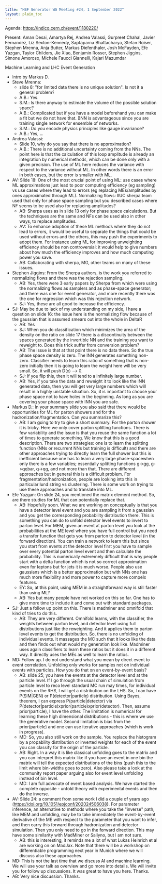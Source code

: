 ```yaml
---
title: "HSF Generator WG Meeting #24, 1 September 2022"
layout: plain_toc
---
```


Agenda: <https://indico.cern.ch/event/1180220/>

Present: Aman Desai, Amartya Rej, Andrea Valassi, Gurpreet Chahal, Javier Fernandez, Liz Sexton-Kennedy, Saptaparna Bhattacharya, Stefan Roiser, Stephen Mrenna, Anja Butter, Markus Diefenthaler, Josh McFayden, Efe Yazgan, Taylor Childers, Jie Xiao, Benjamin Rosser, Stephen Jiggins, Simone Amoroso, Michele Faucci Giannelli, Kajari Mazumdar

Machine Learning and LHC Event Generation 

* Intro by Markus D.
* Steve Mrenna: 
    * slide 8: "for limited data there is no unique solution". Is not it a general problem?
    * A.B.: Yes. 
    * S.M.: Is there anyway to estimate the volume of the possible solution space?
    * A.B.: Complicated but if you have a model beforehand you can make a fit but we do not have that. BNN is advantageous since you are training single network for ensemble of networks. 
    * S.M.: Do you encode physics principles like gauge invariance?
    * A.B.: Yes, ...
* Andrea Valassi:
    * Slide 10, why do you say that there is no approximation?
    * A.B.: There is no additional uncertainty coming from the NNs. The point here is that the calculation of this loop amplitude is already an integration by numerical methods, which can be done only with a given precision. The use of ML here reduces the variance with respect to the variance without ML. In other words there is an error in both cases, but the error is smaller with ML. 
* AV: Slide 18: One of the most crucial point of using ML: use cases where ML approximations just lead to poor computing efficiency (eg sampling) vs use cases where they lead to errors (eg replacing MEs/amplitudes by ones approximated through ML). Normalizing flows: IIUC sherpa team used that only for phase space sampling but you described cases where NF seems to be used also for replacing amplitudes? 
    * AB: Sherpa uses as in slide 13 only for phase space calculations. But the techniques are the same and NFs can be used also in other ways, to replace amplitudes.
    * AV: To enhance adoption of these ML methods where they do not lead to errors,  it would be useful to separate the things that could be used without errors and the others, this may push the experiments to adopt them. For instance using ML for improving unweighting efficiency should be non controversial: it would help to give numbers about how much the efficiency improves and how much computing power you save. 
    * AB: Collaborating with sherpa, MG, other teams on many of these issues. 
* Stephen Jiggins: From the Sherpa authors, is the work you referred to normalizing flows and there was the rejection sampling.
    * AB: Yes, there were 3 early papers by Sherpa from which were using the normalizing flows as samplers and as phase-space generator; and there was one for  event generator, and more recently there was the one for regression which was this rejection network.
    * SJ: Yes, these are all good to increase the efficiency. 
* SJ: May be due to lack of my understanding on my side, I have a question on slide 16: the issue here is the normalizing flow because of the gaussian that is assumed smears out into the whole in DeltaR  
    * AB: Yes
    * SJ: When you do classification which minimizes the area of the density on the ratio on slide 17 there is a discontinuity between the spaces generated by the invertible NN and the training you want to reweight to. Does this trick suffer from conversion problem?
    * AB: The issue is that at that point there is no data there. So the true phase space density is zero. The INN generates something non-zero. Classifier needs to learn this ratio of something that is non-zero initially then it is going to learn the weight here will be very small. So, it will push D(x) --> 0. 
    * SJ: If you flip this, then it will tend to a infinitely large number. 
    * AB: Yes, if you take the data and reweight it to look like the INN generated data, then you will get very large numbers which will result in a highly unstable situation. So, it is important to choose your phase space not to have holes in the beginning. As long as you are covering your phase space with INN you are safe. 
* Markus D.: In your summary slide you also said that there would be opportunities for ML for parton showers and for the hadronization/fragmentation. Can you summarize this? 
    * AB: I am going to try to give a short summary. For the parton shower it is tricky. Here we only cover parton splitting functions. There is few variability and the issue is that you reuse the same function a lot of times to generate something. We know that this is a good description. There are two strategies: one is to learn the splitting function (NNs or recurrent NNs but training is difficult) and there are other approaches trying to directly learn the full shower but this is inefficient because one has to learn a very large phase-spacewhen only there is a few variables; essentially splitting functions g->gg, g->qqbar, q->qg, and not more than that. There are different approaches but in general this is a difficult problem. For fragmentation/hadronization, people are looking into this in particular lund string vs clustering. There is some work on trying to use these approaches and to translate into ML. 
* Efe Yazgan: On slide 24, you mentioned the matrix element method. So, are there studies for ML that can potentially replace that. 
    * AB: Hopefully soon. What we are working on conceptually is that you have a detector level event and you are sampling it from a gaussian and you get the corresponding probability distribution there. This is something you can do to unfold detector level events to invert to parton level. For MEM, given an event at parton level you look at the probabilities at the ME level where you have full control but you need a transfer function that gets you from parton to detector level (in the forward direction). You can train a network to learn this but since you start from events at the detector level  first you have to sample over every potential parton level event and then calculate the probability. This is numerically exteremely difficult that is why people start with a delta function which is not so correct approximation even for leptons but for jets it is much worse. People also use gaussians which is a better approximation but with NNs one has much more flexibility and more power to capture more compelx features. 
    * EY: So, at this point, using MEM in a straightforward way is still faster than using ML?
    * AB: Yes but many people have not worked on this so far. One has to give more time to include it and come out with standard packages.   
* SJ: Just a follow up point on this. There is madminer and omnifold that kind of tries to do this. 
    * AB: They are very different. Omnifold learns, with the classifier, the weights  between parton level, and detector level using full distributions just like the reweighting. And it applies them to parton level events to get the distribution. So, there is no unfolding of individual events. It massages the MC such that it looks like the data and then finds out what would my generation look like. Madminer uses again classifiers to learn these ratios but it does it in a different way. It directly uses the MEs as well to learn the ratios. 
* MD: Follow up. I do not understand what you mean by direct event to event correlation. Unfolding only works for samples not on individual events with particles. How you do that on an event-by-event basis? 
    * AB: slide 25; you have the events at the detector level and at the particle level. If I go through the usual chain of simulation from particle level to reco level standard MC run may times, for individual events on the RHS, I will get a distribution on the LHS. So, I can have P(SIM|GEN) or P(detector|particle) distribution. Using Bayes, theorem, I can express P(particle|detector) via P(detector|particle)xprior(particle)xprior(detector). Then, assume prior(particle), I have the other. The limitation is numerical for learning these high dimensional distributions - this is where we use the generative model. Second limitation is bias from the prior(particle) and one can use iterative approaches (which is work in progress).  
    * MD: So, you also still work on the sample. You replace the histogram by a propability distribution or inverted weights  for each of the event you can classify for the origin of the particle.
    * AB: Right. In a way it is like classical unfolding goes to the matrix and you can interpret this matrix like if you have an event in one bin the matrix will tell the expected distributions of the bins (push this to the limit where bin-widths goes to zero). Also please take a look at the community report paper arguing also for event level unfolding instead of bin level.
    * MD: I am full advocate of event based analysis. We have started the complete opposite - unfold theory with experimental events and then do the inverse.  
* AV: Slide 24: a comment from some work I did a couple of years ago (https://doi.org/10.1051/epjconf/202024506038). For parameter inference, an alternative to methods where you take the "inverse" path, like MEM and unfolding, may be to take immediately the event-by-event derivative of the ME with respect to the parameter that you want to infer, and then carry this forward through hadronization and detector simulation. Then you only need to go in the forward direction. This may have some similarity with MadMiner or Sallyno, but I am not sure.
    * AB: this is interesting, it reminds me a lot of what Lukas Heinrich et al are working on on MadJax. Note that there will be a workshop on differentiable programming next year in Munich where we will discuss also these approaches.
* MD: This is not the last time that we discuss AI and machine learning. We will use your talk as overview and go more into details. We will invite you for follow up discussions. It was great to have you here. Thanks. 
* AB: Very nice discussion. Thanks. 
